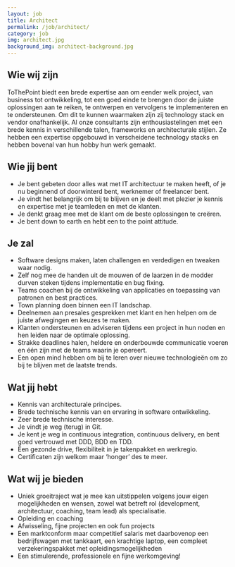 ```yaml
---
layout: job
title: Architect
permalink: /job/architect/
category: job
img: architect.jpg
background_img: architect-background.jpg
---
```


## Wie wij zijn
ToThePoint biedt een brede expertise aan om eender welk project, van business tot ontwikkeling, tot een goed einde te brengen door de juiste oplossingen aan te reiken, te ontwerpen en vervolgens te implementeren en te ondersteunen. Om dit te kunnen waarmaken zijn zij technology stack en vendor onafhankelijk.
Al onze consultants zijn enthousiastelingen met een brede kennis in verschillende talen, frameworks en architecturale stijlen. Ze hebben een expertise opgebouwd in verscheidene technology stacks en hebben bovenal van hun hobby hun werk gemaakt.

## Wie jij bent
* Je bent gebeten door alles wat met IT architectuur te maken heeft, of je nu beginnend of doorwinterd bent, werknemer of freelancer bent.
* Je vindt het belangrijk om bij te blijven en je deelt met plezier je kennis en expertise met je teamleden en met de klanten.
* Je denkt graag mee met de klant om de beste oplossingen te creëren.
* Je bent down to earth en hebt een to the point attitude.

## Je zal
* Software designs maken, laten challengen en verdedigen en tweaken waar nodig.
* Zelf nog mee de handen uit de mouwen of de laarzen in de modder durven steken tijdens implementatie en bug fixing.
* Teams coachen bij de ontwikkeling van applicaties en toepassing van patronen en best practices.
* Town planning doen binnen een IT landschap.
* Deelnemen aan presales gesprekken met klant en hen helpen om de juiste afwegingen en keuzes te maken.
* Klanten ondersteunen en adviseren tijdens een project in hun noden en hen leiden naar de optimale oplossing.
* Strakke deadlines halen, heldere en onderbouwde communicatie voeren en één zijn met de teams waarin je opereert.
* Een open mind hebben om bij te leren over nieuwe technologieën om zo bij te blijven met de laatste trends.

## Wat jij hebt
* Kennis van architecturale principes.
* Brede technische kennis van en ervaring in software ontwikkeling.
* Zeer brede technische interesse.
* Je vindt je weg (terug) in Git.
* Je kent je weg in continuous integration, continuous delivery, en bent goed vertrouwd met DDD, BDD en TDD.
* Een gezonde drive, flexibiliteit in je takenpakket en werkregio.
* Certificaten zijn welkom maar ‘honger’ des te meer.

## Wat wij je bieden
* Uniek groeitraject wat je mee kan uitstippelen volgens jouw eigen mogelijkheden en wensen, zowel wat betreft rol (development, architectuur, coaching, team lead) als specialisatie.
* Opleiding en coaching
* Afwisseling, fijne projecten en ook fun projects
* Een marktconform maar competitief salaris met daarbovenop een bedrijfswagen met tankkaart, een krachtige laptop, een compleet verzekeringspakket met opleidingsmogelijkheden
* Een stimulerende, professionele en fijne werkomgeving!
